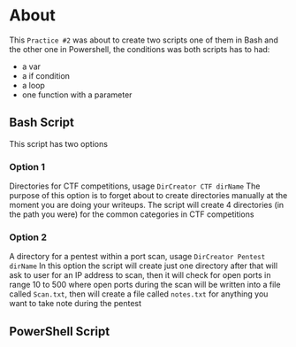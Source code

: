# About 

This `Practice #2` was about to create two scripts one of them in Bash and the other one in Powershell, the conditions was both scripts has to had:

* a var
* a if condition
* a loop
* one function with a parameter

## Bash Script 
This script has two options 

### Option 1
Directories for CTF competitions, usage `DirCreator CTF dirName`
The purpose of this option is to forget about to create directories manually at the moment you are doing your writeups. The script will create 4 directories (in the path you were) for the common categories in CTF competitions 

### Option 2
A directory for a pentest within a port scan, usage `DirCreator Pentest dirName`
In this option the script will create just one directory after that will ask to user for an IP address to scan, then it will check for open ports in range 10 to 500 where open ports during the scan will be written into a file called `Scan.txt`, then will create a file called `notes.txt` for anything you want to take note during the pentest

## PowerShell Script

